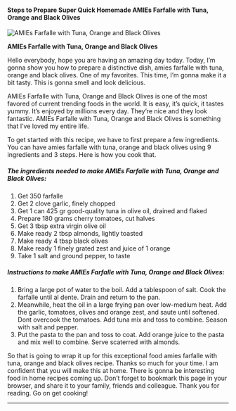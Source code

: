             

#### Steps to Prepare Super Quick Homemade AMIEs Farfalle with Tuna, Orange and Black Olives

![AMIEs Farfalle with Tuna, Orange and Black Olives](https://img-global.cpcdn.com/recipes/6105175336943616/751x532cq70/amies-farfalle-with-tuna-orange-and-black-olives-recipe-main-photo.jpg)

**AMIEs Farfalle with Tuna, Orange and Black Olives**

Hello everybody, hope you are having an amazing day today. Today, I’m gonna show you how to prepare a distinctive dish, amies farfalle with tuna, orange and black olives. One of my favorites. This time, I’m gonna make it a bit tasty. This is gonna smell and look delicious.

AMIEs Farfalle with Tuna, Orange and Black Olives is one of the most favored of current trending foods in the world. It is easy, it’s quick, it tastes yummy. It’s enjoyed by millions every day. They’re nice and they look fantastic. AMIEs Farfalle with Tuna, Orange and Black Olives is something that I’ve loved my entire life.

To get started with this recipe, we have to first prepare a few ingredients. You can have amies farfalle with tuna, orange and black olives using 9 ingredients and 3 steps. Here is how you cook that.

##### The ingredients needed to make AMIEs Farfalle with Tuna, Orange and Black Olives:

1.  Get 350 farfalle
2.  Get 2 clove garlic, finely chopped
3.  Get 1 can 425 gr good-quality tuna in olive oil, drained and flaked
4.  Prepare 180 grams cherry tomatoes, cut halves
5.  Get 3 tbsp extra virgin olive oil
6.  Make ready 2 tbsp almonds, lightly toasted
7.  Make ready 4 tbsp black olives
8.  Make ready 1 finely grated zest and juice of 1 orange
9.  Take 1 salt and ground pepper, to taste

##### Instructions to make AMIEs Farfalle with Tuna, Orange and Black Olives:

1.  Bring a large pot of water to the boil. Add a tablespoon of salt. Cook the farfalle until al dente. Drain and return to the pan.
2.  Meanwhile, heat the oil in a large frying pan over low-medium heat. Add the garlic, tomatoes, olives and orange zest, and saute until softened. Dont overcook the tomatoes. Add tuna mix and toss to combine. Season with salt and pepper.
3.  Put the pasta to the pan and toss to coat. Add orange juice to the pasta and mix well to combine. Serve scaterred with almonds.

So that is going to wrap it up for this exceptional food amies farfalle with tuna, orange and black olives recipe. Thanks so much for your time. I am confident that you will make this at home. There is gonna be interesting food in home recipes coming up. Don’t forget to bookmark this page in your browser, and share it to your family, friends and colleague. Thank you for reading. Go on get cooking!

* * *